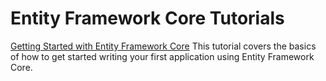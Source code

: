 # Entity Framework Core Tutorials

[Getting Started with Entity Framework Core](getting-started/README.md)
This tutorial covers the basics of how to get started writing your first application using Entity Framework Core. 